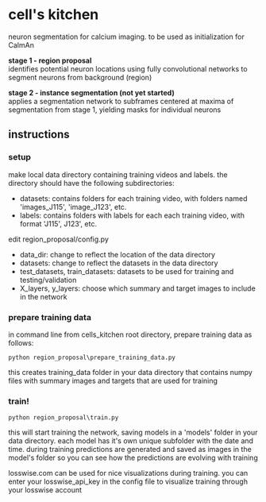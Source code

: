 # cell's kitchen
neuron segmentation for calcium imaging. to be used as initialization for CalmAn

**stage 1 - region proposal**  
identifies potential neuron locations using fully convolutional networks to segment neurons from background (region)

**stage 2 - instance segmentation (not yet started)**  
applies a segmentation network to subframes centered at maxima of segmentation from stage 1, yielding masks for individual neurons

## instructions

### setup
make local data directory containing training videos and labels. the directory should have the following subdirectories:
   * datasets: contains folders for each training video, with folders named 'images_J115', 'image_J123', etc.
   * labels: contains folders with labels for each each training video, with format 'J115', J123', etc.   

edit region_proposal/config.py
   * data_dir: change to reflect the location of the data directory
   * datasets: change to reflect the datasets in the data directory
   * test_datasets, train_datasets: datasets to be used for training and testing/validation
   * X_layers, y_layers: choose which summary and target images to include in the network

### prepare training data
in command line from cells_kitchen root directory, prepare training data as follows:
```
python region_proposal\prepare_training_data.py
```
this creates training_data folder in your data directory that contains numpy files with summary images and targets that are used for training
### train!
```
python region_proposal\train.py
```
this will start training the network, saving models in a 'models' folder in your data directory. each model has it's own unique subfolder with the date and time.
during training predictions are generated and saved as images in the model's folder so you can see how the predictions are evolving with training

losswise.com can be used for nice visualizations during training. you can enter your losswise_api_key in the config file to visualize training through your losswise account


